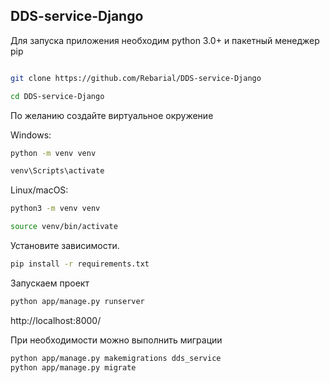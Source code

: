 ## DDS-service-Django
Для запуска приложения необходим python 3.0+ и пакетный менеджер pip

```bash

git clone https://github.com/Rebarial/DDS-service-Django

cd DDS-service-Django

```
По желанию создайте виртуальное окружение

Windows:
```bash
python -m venv venv

venv\Scripts\activate
```

Linux/macOS:
```bash
python3 -m venv venv

source venv/bin/activate
```

Установите зависимости.

```bash
pip install -r requirements.txt
```

Запускаем проект
```bash
python app/manage.py runserver 
```

http://localhost:8000/

При необходимости можно выполнить миграции
```bash
python app/manage.py makemigrations dds_service
python app/manage.py migrate
```
